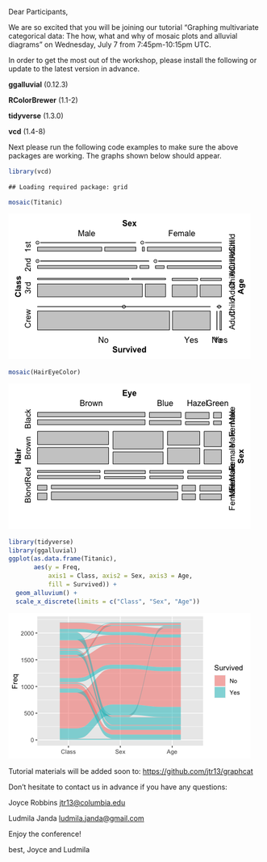 
Dear Participants,

We are so excited that you will be joining our tutorial “Graphing
multivariate categorical data: The how, what and why of mosaic plots and
alluvial diagrams” on Wednesday, July 7 from 7:45pm-10:15pm UTC.

In order to get the most out of the workshop, please install the
following or update to the latest version in advance.

**ggalluvial** (0.12.3)

**RColorBrewer** (1.1-2)

**tidyverse** (1.3.0)

**vcd** (1.4-8)

Next please run the following code examples to make sure the above
packages are working. The graphs shown below should appear.

``` r
library(vcd)
```

    ## Loading required package: grid

``` r
mosaic(Titanic)
```

![](prep_files/figure-gfm/unnamed-chunk-1-1.png)<!-- -->

``` r
mosaic(HairEyeColor)
```

![](prep_files/figure-gfm/unnamed-chunk-1-2.png)<!-- -->

``` r
library(tidyverse)
library(ggalluvial)
ggplot(as.data.frame(Titanic),
       aes(y = Freq,
           axis1 = Class, axis2 = Sex, axis3 = Age,
           fill = Survived)) +
  geom_alluvium() +
  scale_x_discrete(limits = c("Class", "Sex", "Age"))
```

![](prep_files/figure-gfm/unnamed-chunk-2-1.png)<!-- -->

Tutorial materials will be added soon to:
<https://github.com/jtr13/graphcat>

Don’t hesitate to contact us in advance if you have any questions:

Joyce Robbins <jtr13@columbia.edu>

Ludmila Janda <ludmila.janda@gmail.com>

Enjoy the conference!

best, Joyce and Ludmila
